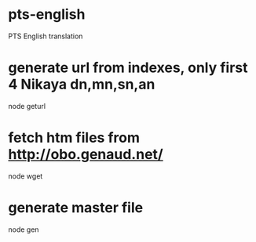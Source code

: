 # pts-english
PTS English translation

generate url from indexes, only first 4 Nikaya dn,mn,sn,an
======
node geturl


fetch htm files from http://obo.genaud.net/
======
node wget

generate master file
======
node gen